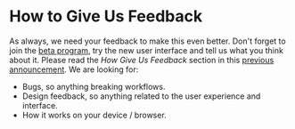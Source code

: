 # How to Give Us Feedback

As always, we need your feedback to make this even better.
Don't forget to join the [beta program](/2018/10/04/the-beta-program), try the new user interface and tell us what you think about it.
Please read the *How Give Us Feedback* section in this [previous announcement](/2018/10/05/revamping-ui/). We are looking for:

- Bugs, so anything breaking workflows.
- Design feedback, so anything related to the user experience and interface.
- How it works on your device / browser.
